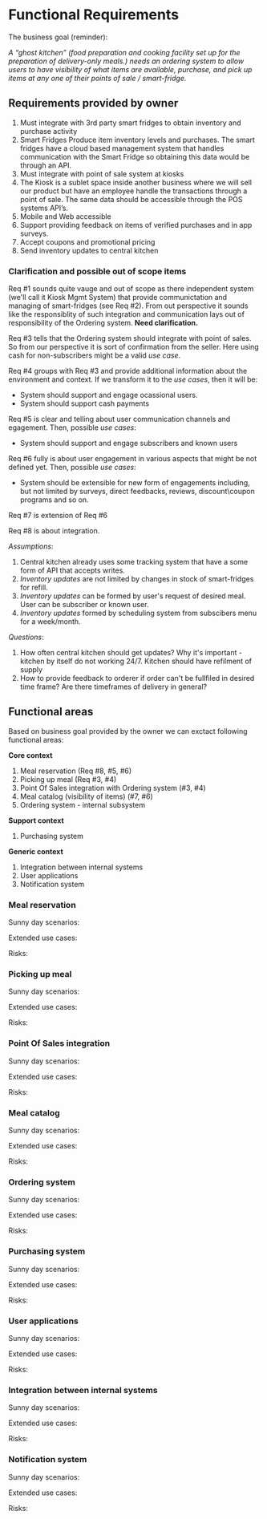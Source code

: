# Functional Requirements 

The business goal (reminder): 

_A “ghost kitchen” (food preparation and cooking facility set up for the preparation of delivery-only meals.) needs *an ordering system* to allow users to have visibility of what items are available, purchase, and pick up items at any one of their points of sale / smart-fridge._

## Requirements provided by owner

1. Must integrate with 3rd party smart fridges to obtain inventory and purchase activity
2. Smart Fridges Produce item inventory levels and purchases. The smart fridges have a cloud based management system that handles communication with the Smart Fridge so obtaining this data would be through an API.
3. Must integrate with point of sale system at kiosks
4. The Kiosk is a sublet space inside another business where we will sell our product but have an employee handle the transactions through a point of sale. The same data should be accessible through the POS systems API’s.
5. Mobile and Web accessible
6. Support providing feedback on items of verified purchases and in app surveys.
7. Accept coupons and promotional pricing
8. Send inventory updates to central kitchen

### Clarification and possible out of scope items 

Req #1 sounds quite vauge and out of scope as there independent system (we'll call it Kiosk Mgmt System) that provide communictation and managing of smart-fridges (see Req #2). From out perspective it sounds like the responsiblity of such integration and communication lays out of responsibility of the Ordering system. **Need clarification.**

Req #3 tells that the Ordering system should integrate with point of sales. So from our perspective it is sort of confirmation from the seller. Here using cash for non-subscribers might be a valid _use case_. 

Req #4 groups with Req #3 and provide additional information about the environment and context. If we transform it to the _use cases_, then it will be: 
- System should support and engage ocassional users. 
- System should support cash payments

Req #5 is clear and telling about user communication channels and egagement. Then, possible _use cases_:
- System should support and engage subscribers and known users

Req #6 fully is about user engagement in various aspects that might be not defined yet. Then, possible _use cases_:
- System should be extensible for new form of engagements including, but not limited by surveys, direct feedbacks, reviews, discount\coupon programs and so on. 

Req #7 is extension of Req #6

Req #8 is about integration. 

_Assumptions_: 
1. Central kitchen already uses some tracking system that have a some form of API that accepts writes. 
2. _Inventory updates_ are not limited by changes in stock of smart-fridges for refill.
3. _Inventory updates_ can be formed by user's request of desired meal. User can be subscriber or known user. 
4. _Inventory updates_ formed by scheduling system from subscibers menu for a week/month. 

_Questions_:
1. How often central kitchen should get updates? Why it's important - kitchen by itself do not working 24/7. Kitchen should have refilment of supply
2. How to provide feedback to orderer if order can't be fullfiled in desired time frame? Are there timeframes of delivery in general? 

## Functional areas

Based on business goal provided by the owner we can exctact following functional areas: 

**Core context** 

1. Meal reservation (Req #8, #5, #6)
1. Picking up meal (Req #3, #4)
1. Point Of Sales integration with Ordering system (#3, #4)
1. Meal catalog (visibility of items) (#7, #6)
1. Ordering system - internal subsystem

**Support context** 

1. Purchasing system

**Generic context**

1. Integration between internal systems
1. User applications
1. Notification system 

### Meal reservation 

Sunny day scenarios: 

Extended use cases: 

Risks: 

### Picking up meal 

Sunny day scenarios: 

Extended use cases: 

Risks: 

### Point Of Sales integration

Sunny day scenarios: 

Extended use cases: 

Risks: 

### Meal catalog

Sunny day scenarios: 

Extended use cases: 

Risks: 

### Ordering system

Sunny day scenarios: 

Extended use cases: 

Risks: 

### Purchasing system 

Sunny day scenarios: 

Extended use cases: 

Risks: 

### User applications

Sunny day scenarios: 

Extended use cases: 

Risks: 

### Integration between internal systems

Sunny day scenarios: 

Extended use cases: 

Risks: 

### Notification system

Sunny day scenarios: 

Extended use cases: 

Risks: 
